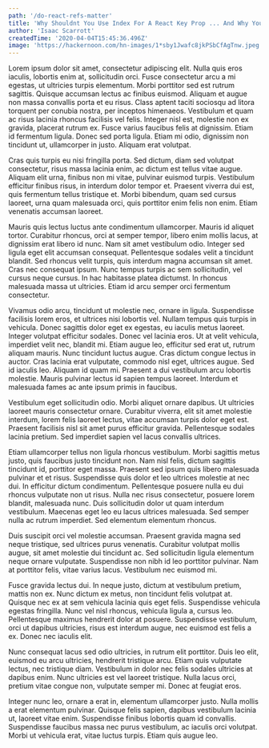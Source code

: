 ```yaml
---
path: '/do-react-refs-matter'
title: 'Why Shouldnt You Use Index For A React Key Prop ... And Why You Shouldnt Care'
author: 'Isaac Scarrott'
createdTime: '2020-04-04T15:45:36.496Z'
image: 'https://hackernoon.com/hn-images/1*sby1Jwafc8jkPSbCfAgTnw.jpeg'
---
```


Lorem ipsum dolor sit amet, consectetur adipiscing elit. Nulla quis eros iaculis, lobortis enim at, sollicitudin orci. Fusce consectetur arcu a mi egestas, ut ultricies turpis elementum. Morbi porttitor sed est rutrum sagittis. Quisque accumsan lectus ac finibus euismod. Aliquam et augue non massa convallis porta et eu risus. Class aptent taciti sociosqu ad litora torquent per conubia nostra, per inceptos himenaeos. Vestibulum et quam ac risus lacinia rhoncus facilisis vel felis. Integer nisl est, molestie non ex gravida, placerat rutrum ex. Fusce varius faucibus felis at dignissim. Etiam id fermentum ligula. Donec sed porta ligula. Etiam mi odio, dignissim non tincidunt ut, ullamcorper in justo. Aliquam erat volutpat.

Cras quis turpis eu nisi fringilla porta. Sed dictum, diam sed volutpat consectetur, risus massa lacinia enim, ac dictum est tellus vitae augue. Aliquam elit urna, finibus non mi vitae, pulvinar euismod turpis. Vestibulum efficitur finibus risus, in interdum dolor tempor et. Praesent viverra dui est, quis fermentum tellus tristique et. Morbi bibendum, quam sed cursus laoreet, urna quam malesuada orci, quis porttitor enim felis non enim. Etiam venenatis accumsan laoreet.

Mauris quis lectus luctus ante condimentum ullamcorper. Mauris id aliquet tortor. Curabitur rhoncus, orci at semper tempor, libero enim mollis lacus, at dignissim erat libero id nunc. Nam sit amet vestibulum odio. Integer sed ligula eget elit accumsan consequat. Pellentesque sodales velit a tincidunt blandit. Sed rhoncus velit turpis, quis interdum magna accumsan sit amet. Cras nec consequat ipsum. Nunc tempus turpis ac sem sollicitudin, vel cursus neque cursus. In hac habitasse platea dictumst. In rhoncus malesuada massa ut ultricies. Etiam id arcu semper orci fermentum consectetur.

Vivamus odio arcu, tincidunt ut molestie nec, ornare in ligula. Suspendisse facilisis lorem eros, et ultrices nisi lobortis vel. Nullam tempus quis turpis in vehicula. Donec sagittis dolor eget ex egestas, eu iaculis metus laoreet. Integer volutpat efficitur sodales. Donec vel lacinia eros. Ut at velit vehicula, imperdiet velit nec, blandit mi. Etiam augue leo, efficitur sed erat ut, rutrum aliquam mauris. Nunc tincidunt luctus augue. Cras dictum congue lectus in auctor. Cras lacinia erat vulputate, commodo nisl eget, ultrices augue. Sed id iaculis leo. Aliquam id quam mi. Praesent a dui vestibulum arcu lobortis molestie. Mauris pulvinar lectus id sapien tempus laoreet. Interdum et malesuada fames ac ante ipsum primis in faucibus.

Vestibulum eget sollicitudin odio. Morbi aliquet ornare dapibus. Ut ultricies laoreet mauris consectetur ornare. Curabitur viverra, elit sit amet molestie interdum, lorem felis laoreet lectus, vitae accumsan turpis dolor eget est. Praesent facilisis nisl sit amet purus efficitur gravida. Pellentesque sodales lacinia pretium. Sed imperdiet sapien vel lacus convallis ultrices.

Etiam ullamcorper tellus non ligula rhoncus vestibulum. Morbi sagittis metus justo, quis faucibus justo tincidunt non. Nam nisl felis, dictum sagittis tincidunt id, porttitor eget massa. Praesent sed ipsum quis libero malesuada pulvinar et et risus. Suspendisse quis dolor et leo ultrices molestie at nec dui. In efficitur dictum condimentum. Pellentesque posuere nulla eu dui rhoncus vulputate non ut risus. Nulla nec risus consectetur, posuere lorem blandit, malesuada nunc. Duis sollicitudin dolor ut quam interdum vestibulum. Maecenas eget leo eu lacus ultrices malesuada. Sed semper nulla ac rutrum imperdiet. Sed elementum elementum rhoncus.

Duis suscipit orci vel molestie accumsan. Praesent gravida magna sed neque tristique, sed ultrices purus venenatis. Curabitur volutpat mollis augue, sit amet molestie dui tincidunt ac. Sed sollicitudin ligula elementum neque ornare vulputate. Suspendisse non nibh id leo porttitor pulvinar. Nam at porttitor felis, vitae varius lacus. Vestibulum nec euismod mi.

Fusce gravida lectus dui. In neque justo, dictum at vestibulum pretium, mattis non ex. Nunc dictum ex metus, non tincidunt felis volutpat at. Quisque nec ex at sem vehicula lacinia quis eget felis. Suspendisse vehicula egestas fringilla. Nunc vel nisl rhoncus, vehicula ligula a, cursus leo. Pellentesque maximus hendrerit dolor at posuere. Suspendisse vestibulum, orci ut dapibus ultricies, risus est interdum augue, nec euismod est felis a ex. Donec nec iaculis elit.

Nunc consequat lacus sed odio ultricies, in rutrum elit porttitor. Duis leo elit, euismod eu arcu ultricies, hendrerit tristique arcu. Etiam quis vulputate lectus, nec tristique diam. Vestibulum in dolor nec felis sodales ultricies at dapibus enim. Nunc ultricies est vel laoreet tristique. Nulla lacus orci, pretium vitae congue non, vulputate semper mi. Donec at feugiat eros.

Integer nunc leo, ornare a erat in, elementum ullamcorper justo. Nulla mollis a erat elementum pulvinar. Quisque felis sapien, dapibus vestibulum lacinia ut, laoreet vitae enim. Suspendisse finibus lobortis quam id convallis. Suspendisse faucibus massa nec purus vestibulum, ac iaculis orci volutpat. Morbi ut vehicula erat, vitae luctus turpis. Etiam quis augue leo.